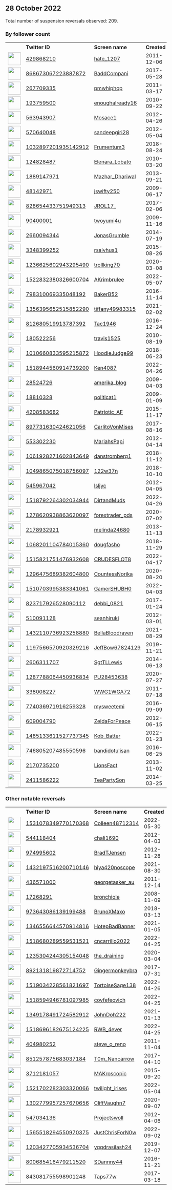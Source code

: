 
## 28 October 2022
Total number of suspension reversals observed: 209.

### By follower count
<table><tr><th></th><th align="left">Twitter ID</th><th align="left">Screen name</th>
<th align="left">Created</th><th align="left">Status</th><th align="left">Suspended</th><th align="left">Followers</th>
<tr><td><a href="https://pbs.twimg.com/profile_images/1549707765832364033/XCmTcSWp_normal.jpg"><img src="https://pbs.twimg.com/profile_images/1549707765832364033/XCmTcSWp_normal.jpg" width="40px" height="40px" align="center"/></a></td><td><a href="https://twitter.com/intent/user?user_id=429868210">429868210</a></td><td><a href="https://twitter.com/hate_1207">hate_1207</a></td><td>2011-12-06</td><td align="center"></td><td>2022-10-14</td><td>1027980</td></tr>
<tr><td><a href="https://pbs.twimg.com/profile_images/1199782632009003008/npMfb22U_normal.jpg"><img src="https://pbs.twimg.com/profile_images/1199782632009003008/npMfb22U_normal.jpg" width="40px" height="40px" align="center"/></a></td><td><a href="https://twitter.com/intent/user?user_id=868673067223887872">868673067223887872</a></td><td><a href="https://twitter.com/BaddCompani">BaddCompani</a></td><td>2017-05-28</td><td align="center"></td><td>2022-10-24</td><td>87962</td></tr>
<tr><td><a href="https://pbs.twimg.com/profile_images/978654603125309441/4NTN6TEa_normal.jpg"><img src="https://pbs.twimg.com/profile_images/978654603125309441/4NTN6TEa_normal.jpg" width="40px" height="40px" align="center"/></a></td><td><a href="https://twitter.com/intent/user?user_id=267709335">267709335</a></td><td><a href="https://twitter.com/pmwhiphop">pmwhiphop</a></td><td>2011-03-17</td><td align="center"></td><td></td><td>52286</td></tr>
<tr><td><a href="https://pbs.twimg.com/profile_images/1192989993708318720/pO0_7rV1_normal.png"><img src="https://pbs.twimg.com/profile_images/1192989993708318720/pO0_7rV1_normal.png" width="40px" height="40px" align="center"/></a></td><td><a href="https://twitter.com/intent/user?user_id=193759500">193759500</a></td><td><a href="https://twitter.com/enoughalready16">enoughalready16</a></td><td>2010-09-22</td><td align="center"></td><td></td><td>22987</td></tr>
<tr><td><a href="https://pbs.twimg.com/profile_images/1631211430203596800/110IpezJ_normal.jpg"><img src="https://pbs.twimg.com/profile_images/1631211430203596800/110IpezJ_normal.jpg" width="40px" height="40px" align="center"/></a></td><td><a href="https://twitter.com/intent/user?user_id=563943907">563943907</a></td><td><a href="https://twitter.com/Mosace1">Mosace1</a></td><td>2012-04-26</td><td align="center"></td><td></td><td>20247</td></tr>
<tr><td><a href="https://pbs.twimg.com/profile_images/1497156536090566658/2uxxVEAa_normal.jpg"><img src="https://pbs.twimg.com/profile_images/1497156536090566658/2uxxVEAa_normal.jpg" width="40px" height="40px" align="center"/></a></td><td><a href="https://twitter.com/intent/user?user_id=570640048">570640048</a></td><td><a href="https://twitter.com/sandeepgiri28">sandeepgiri28</a></td><td>2012-05-04</td><td align="center"></td><td>2022-10-24</td><td>17392</td></tr>
<tr><td><a href="https://pbs.twimg.com/profile_images/1597606572984864770/dR614u9f_normal.jpg"><img src="https://pbs.twimg.com/profile_images/1597606572984864770/dR614u9f_normal.jpg" width="40px" height="40px" align="center"/></a></td><td><a href="https://twitter.com/intent/user?user_id=1032897201935142912">1032897201935142912</a></td><td><a href="https://twitter.com/Frumentum3">Frumentum3</a></td><td>2018-08-24</td><td align="center"></td><td></td><td>10966</td></tr>
<tr><td><a href="https://pbs.twimg.com/profile_images/1582178523736842242/Igi-sEpD_normal.jpg"><img src="https://pbs.twimg.com/profile_images/1582178523736842242/Igi-sEpD_normal.jpg" width="40px" height="40px" align="center"/></a></td><td><a href="https://twitter.com/intent/user?user_id=124828487">124828487</a></td><td><a href="https://twitter.com/Elenara_Lobato">Elenara_Lobato</a></td><td>2010-03-20</td><td align="center"></td><td>2022-09-10</td><td>10298</td></tr>
<tr><td><a href="https://pbs.twimg.com/profile_images/1623406699393568777/cygjSAra_normal.jpg"><img src="https://pbs.twimg.com/profile_images/1623406699393568777/cygjSAra_normal.jpg" width="40px" height="40px" align="center"/></a></td><td><a href="https://twitter.com/intent/user?user_id=1889147971">1889147971</a></td><td><a href="https://twitter.com/Mazhar_Dhariwal">Mazhar_Dhariwal</a></td><td>2013-09-21</td><td align="center"></td><td>2022-08-23</td><td>8583</td></tr>
<tr><td><a href="https://pbs.twimg.com/profile_images/1586124878465437700/FYY4Q6tR_normal.jpg"><img src="https://pbs.twimg.com/profile_images/1586124878465437700/FYY4Q6tR_normal.jpg" width="40px" height="40px" align="center"/></a></td><td><a href="https://twitter.com/intent/user?user_id=48142971">48142971</a></td><td><a href="https://twitter.com/jswifty250">jswifty250</a></td><td>2009-06-17</td><td align="center"></td><td></td><td>8092</td></tr>
<tr><td><a href="https://pbs.twimg.com/profile_images/1614490066373468161/YSTjqwMS_normal.jpg"><img src="https://pbs.twimg.com/profile_images/1614490066373468161/YSTjqwMS_normal.jpg" width="40px" height="40px" align="center"/></a></td><td><a href="https://twitter.com/intent/user?user_id=828654433751949313">828654433751949313</a></td><td><a href="https://twitter.com/JROL17_">JROL17_</a></td><td>2017-02-06</td><td align="center"></td><td>2022-10-22</td><td>6753</td></tr>
<tr><td><a href="https://pbs.twimg.com/profile_images/1578610159/033_normal.jpeg"><img src="https://pbs.twimg.com/profile_images/1578610159/033_normal.jpeg" width="40px" height="40px" align="center"/></a></td><td><a href="https://twitter.com/intent/user?user_id=90400001">90400001</a></td><td><a href="https://twitter.com/twoyumi4u">twoyumi4u</a></td><td>2009-11-16</td><td align="center"></td><td>2022-10-28</td><td>6458</td></tr>
<tr><td><a href="https://pbs.twimg.com/profile_images/490564711801307136/HohPuXy0_normal.jpeg"><img src="https://pbs.twimg.com/profile_images/490564711801307136/HohPuXy0_normal.jpeg" width="40px" height="40px" align="center"/></a></td><td><a href="https://twitter.com/intent/user?user_id=2660094344">2660094344</a></td><td><a href="https://twitter.com/JonasGrumble">JonasGrumble</a></td><td>2014-07-19</td><td align="center"></td><td></td><td>6339</td></tr>
<tr><td><a href="https://pbs.twimg.com/profile_images/799599488692154368/vapr6Qn0_normal.jpg"><img src="https://pbs.twimg.com/profile_images/799599488692154368/vapr6Qn0_normal.jpg" width="40px" height="40px" align="center"/></a></td><td><a href="https://twitter.com/intent/user?user_id=3348399252">3348399252</a></td><td><a href="https://twitter.com/rsalvhus1">rsalvhus1</a></td><td>2015-08-26</td><td align="center"></td><td></td><td>6035</td></tr>
<tr><td><a href="https://pbs.twimg.com/profile_images/1533200368754204672/g8QYGz8v_normal.jpg"><img src="https://pbs.twimg.com/profile_images/1533200368754204672/g8QYGz8v_normal.jpg" width="40px" height="40px" align="center"/></a></td><td><a href="https://twitter.com/intent/user?user_id=1236625602943295490">1236625602943295490</a></td><td><a href="https://twitter.com/trollking70">trollking70</a></td><td>2020-03-08</td><td align="center"></td><td>2022-10-20</td><td>5835</td></tr>
<tr><td><a href="https://pbs.twimg.com/profile_images/1607629111958339584/I0YD8jIX_normal.jpg"><img src="https://pbs.twimg.com/profile_images/1607629111958339584/I0YD8jIX_normal.jpg" width="40px" height="40px" align="center"/></a></td><td><a href="https://twitter.com/intent/user?user_id=1522832380326600704">1522832380326600704</a></td><td><a href="https://twitter.com/AKrimbrulee">AKrimbrulee</a></td><td>2022-05-07</td><td align="center"></td><td>2022-10-26</td><td>4266</td></tr>
<tr><td><a href="https://pbs.twimg.com/profile_images/1352149255532605441/A3xLxEnz_normal.jpg"><img src="https://pbs.twimg.com/profile_images/1352149255532605441/A3xLxEnz_normal.jpg" width="40px" height="40px" align="center"/></a></td><td><a href="https://twitter.com/intent/user?user_id=798310069335048192">798310069335048192</a></td><td><a href="https://twitter.com/BakerB52">BakerB52</a></td><td>2016-11-14</td><td align="center"></td><td>2022-10-03</td><td>3867</td></tr>
<tr><td><a href="https://pbs.twimg.com/profile_images/1609377074749251584/nUYx5tg3_normal.jpg"><img src="https://pbs.twimg.com/profile_images/1609377074749251584/nUYx5tg3_normal.jpg" width="40px" height="40px" align="center"/></a></td><td><a href="https://twitter.com/intent/user?user_id=1356395652515852290">1356395652515852290</a></td><td><a href="https://twitter.com/tiffany49983315">tiffany49983315</a></td><td>2021-02-02</td><td align="center"></td><td>2022-10-27</td><td>3701</td></tr>
<tr><td><a href="https://pbs.twimg.com/profile_images/1607365585909780481/46q_eeJ8_normal.jpg"><img src="https://pbs.twimg.com/profile_images/1607365585909780481/46q_eeJ8_normal.jpg" width="40px" height="40px" align="center"/></a></td><td><a href="https://twitter.com/intent/user?user_id=812680519913787392">812680519913787392</a></td><td><a href="https://twitter.com/Tac1946">Tac1946</a></td><td>2016-12-24</td><td align="center"></td><td></td><td>3275</td></tr>
<tr><td><a href="https://pbs.twimg.com/profile_images/1273761485475459076/3kj-GjK4_normal.jpg"><img src="https://pbs.twimg.com/profile_images/1273761485475459076/3kj-GjK4_normal.jpg" width="40px" height="40px" align="center"/></a></td><td><a href="https://twitter.com/intent/user?user_id=180522256">180522256</a></td><td><a href="https://twitter.com/travis1525">travis1525</a></td><td>2010-08-19</td><td align="center">🔒</td><td></td><td>2941</td></tr>
<tr><td><a href="https://pbs.twimg.com/profile_images/1608454103859961856/tvVELOk8_normal.jpg"><img src="https://pbs.twimg.com/profile_images/1608454103859961856/tvVELOk8_normal.jpg" width="40px" height="40px" align="center"/></a></td><td><a href="https://twitter.com/intent/user?user_id=1010660833595215872">1010660833595215872</a></td><td><a href="https://twitter.com/HoodieJudge99">HoodieJudge99</a></td><td>2018-06-23</td><td align="center"></td><td></td><td>2761</td></tr>
<tr><td><a href="https://pbs.twimg.com/profile_images/1605992838507810818/LQcKNCdP_normal.jpg"><img src="https://pbs.twimg.com/profile_images/1605992838507810818/LQcKNCdP_normal.jpg" width="40px" height="40px" align="center"/></a></td><td><a href="https://twitter.com/intent/user?user_id=1518944560914739200">1518944560914739200</a></td><td><a href="https://twitter.com/Ken4087">Ken4087</a></td><td>2022-04-26</td><td align="center"></td><td>2022-10-21</td><td>2708</td></tr>
<tr><td><a href="https://pbs.twimg.com/profile_images/789509756167688192/LJCsTzNg_normal.jpg"><img src="https://pbs.twimg.com/profile_images/789509756167688192/LJCsTzNg_normal.jpg" width="40px" height="40px" align="center"/></a></td><td><a href="https://twitter.com/intent/user?user_id=28524726">28524726</a></td><td><a href="https://twitter.com/amerika_blog">amerika_blog</a></td><td>2009-04-03</td><td align="center">🚫</td><td></td><td>2638</td></tr>
<tr><td><a href="https://pbs.twimg.com/profile_images/975735967943479296/mPPLPBGA_normal.jpg"><img src="https://pbs.twimg.com/profile_images/975735967943479296/mPPLPBGA_normal.jpg" width="40px" height="40px" align="center"/></a></td><td><a href="https://twitter.com/intent/user?user_id=18810328">18810328</a></td><td><a href="https://twitter.com/politicat1">politicat1</a></td><td>2009-01-09</td><td align="center"></td><td></td><td>2308</td></tr>
<tr><td><a href="https://pbs.twimg.com/profile_images/1592770093854953472/S0fb0urN_normal.jpg"><img src="https://pbs.twimg.com/profile_images/1592770093854953472/S0fb0urN_normal.jpg" width="40px" height="40px" align="center"/></a></td><td><a href="https://twitter.com/intent/user?user_id=4208583682">4208583682</a></td><td><a href="https://twitter.com/Patriotic_AF">Patriotic_AF</a></td><td>2015-11-17</td><td align="center">🚫</td><td></td><td>2279</td></tr>
<tr><td><a href="https://pbs.twimg.com/profile_images/1286430989976326151/NrqxmXSy_normal.jpg"><img src="https://pbs.twimg.com/profile_images/1286430989976326151/NrqxmXSy_normal.jpg" width="40px" height="40px" align="center"/></a></td><td><a href="https://twitter.com/intent/user?user_id=897731630424621056">897731630424621056</a></td><td><a href="https://twitter.com/CarlitoVonMises">CarlitoVonMises</a></td><td>2017-08-16</td><td align="center"></td><td></td><td>2164</td></tr>
<tr><td><a href="https://pbs.twimg.com/profile_images/1611804696208936960/fV9fEnA6_normal.jpg"><img src="https://pbs.twimg.com/profile_images/1611804696208936960/fV9fEnA6_normal.jpg" width="40px" height="40px" align="center"/></a></td><td><a href="https://twitter.com/intent/user?user_id=553302230">553302230</a></td><td><a href="https://twitter.com/MariahsPapi">MariahsPapi</a></td><td>2012-04-14</td><td align="center"></td><td></td><td>2032</td></tr>
<tr><td><a href="https://pbs.twimg.com/profile_images/1617865101536808960/cp_XaqaJ_normal.jpg"><img src="https://pbs.twimg.com/profile_images/1617865101536808960/cp_XaqaJ_normal.jpg" width="40px" height="40px" align="center"/></a></td><td><a href="https://twitter.com/intent/user?user_id=1061928271602843649">1061928271602843649</a></td><td><a href="https://twitter.com/danstromberg1">danstromberg1</a></td><td>2018-11-12</td><td align="center"></td><td></td><td>1910</td></tr>
<tr><td><a href="https://pbs.twimg.com/profile_images/1266252401662521344/ZgwEbxLy_normal.jpg"><img src="https://pbs.twimg.com/profile_images/1266252401662521344/ZgwEbxLy_normal.jpg" width="40px" height="40px" align="center"/></a></td><td><a href="https://twitter.com/intent/user?user_id=1049865075018756097">1049865075018756097</a></td><td><a href="https://twitter.com/122w37n">122w37n</a></td><td>2018-10-10</td><td align="center"></td><td></td><td>1723</td></tr>
<tr><td><a href="https://pbs.twimg.com/profile_images/1231579272197890048/I00FFu98_normal.jpg"><img src="https://pbs.twimg.com/profile_images/1231579272197890048/I00FFu98_normal.jpg" width="40px" height="40px" align="center"/></a></td><td><a href="https://twitter.com/intent/user?user_id=545967042">545967042</a></td><td><a href="https://twitter.com/lsljyc">lsljyc</a></td><td>2012-04-05</td><td align="center"></td><td></td><td>1700</td></tr>
<tr><td><a href="https://pbs.twimg.com/profile_images/1558524320971837441/BB9mrypo_normal.jpg"><img src="https://pbs.twimg.com/profile_images/1558524320971837441/BB9mrypo_normal.jpg" width="40px" height="40px" align="center"/></a></td><td><a href="https://twitter.com/intent/user?user_id=1518792264302034944">1518792264302034944</a></td><td><a href="https://twitter.com/DirtandMuds">DirtandMuds</a></td><td>2022-04-26</td><td align="center"></td><td>2022-10-20</td><td>1595</td></tr>
<tr><td><a href="https://pbs.twimg.com/profile_images/1594490239074156545/MbEi5sha_normal.jpg"><img src="https://pbs.twimg.com/profile_images/1594490239074156545/MbEi5sha_normal.jpg" width="40px" height="40px" align="center"/></a></td><td><a href="https://twitter.com/intent/user?user_id=1278620938863620097">1278620938863620097</a></td><td><a href="https://twitter.com/forextrader_pds">forextrader_pds</a></td><td>2020-07-02</td><td align="center"></td><td>2022-09-28</td><td>1580</td></tr>
<tr><td><a href="https://pbs.twimg.com/profile_images/1216038541567852544/OvHhzqqR_normal.jpg"><img src="https://pbs.twimg.com/profile_images/1216038541567852544/OvHhzqqR_normal.jpg" width="40px" height="40px" align="center"/></a></td><td><a href="https://twitter.com/intent/user?user_id=2178932921">2178932921</a></td><td><a href="https://twitter.com/melinda24680">melinda24680</a></td><td>2013-11-13</td><td align="center"></td><td></td><td>1521</td></tr>
<tr><td><a href="https://pbs.twimg.com/profile_images/1242187070690529280/_C5q-42p_normal.jpg"><img src="https://pbs.twimg.com/profile_images/1242187070690529280/_C5q-42p_normal.jpg" width="40px" height="40px" align="center"/></a></td><td><a href="https://twitter.com/intent/user?user_id=1068201104784015360">1068201104784015360</a></td><td><a href="https://twitter.com/dougfasho">dougfasho</a></td><td>2018-11-29</td><td align="center">🚫</td><td></td><td>1486</td></tr>
<tr><td><a href="https://pbs.twimg.com/profile_images/1516125309480882181/oK1RUGne_normal.jpg"><img src="https://pbs.twimg.com/profile_images/1516125309480882181/oK1RUGne_normal.jpg" width="40px" height="40px" align="center"/></a></td><td><a href="https://twitter.com/intent/user?user_id=1515821751476932608">1515821751476932608</a></td><td><a href="https://twitter.com/CRUDESFLOT8">CRUDESFLOT8</a></td><td>2022-04-17</td><td align="center"></td><td>2022-10-20</td><td>1477</td></tr>
<tr><td><a href="https://pbs.twimg.com/profile_images/1591898706554793986/Zp9vZmdF_normal.jpg"><img src="https://pbs.twimg.com/profile_images/1591898706554793986/Zp9vZmdF_normal.jpg" width="40px" height="40px" align="center"/></a></td><td><a href="https://twitter.com/intent/user?user_id=1296475689382604800">1296475689382604800</a></td><td><a href="https://twitter.com/CountessNorika">CountessNorika</a></td><td>2020-08-20</td><td align="center"></td><td>2022-10-20</td><td>1460</td></tr>
<tr><td><a href="https://pbs.twimg.com/profile_images/1520874626812891138/NfRWU2sS_normal.jpg"><img src="https://pbs.twimg.com/profile_images/1520874626812891138/NfRWU2sS_normal.jpg" width="40px" height="40px" align="center"/></a></td><td><a href="https://twitter.com/intent/user?user_id=1510703995383341061">1510703995383341061</a></td><td><a href="https://twitter.com/GamerSHUBH0">GamerSHUBH0</a></td><td>2022-04-03</td><td align="center"></td><td>2022-09-23</td><td>1455</td></tr>
<tr><td><a href="https://pbs.twimg.com/profile_images/990437696576176129/iBoo6FrB_normal.jpg"><img src="https://pbs.twimg.com/profile_images/990437696576176129/iBoo6FrB_normal.jpg" width="40px" height="40px" align="center"/></a></td><td><a href="https://twitter.com/intent/user?user_id=823717926528090112">823717926528090112</a></td><td><a href="https://twitter.com/debbi_0821">debbi_0821</a></td><td>2017-01-24</td><td align="center">🚫</td><td></td><td>1188</td></tr>
<tr><td><a href="https://pbs.twimg.com/profile_images/1586186482615816197/9sAN9P4R_normal.jpg"><img src="https://pbs.twimg.com/profile_images/1586186482615816197/9sAN9P4R_normal.jpg" width="40px" height="40px" align="center"/></a></td><td><a href="https://twitter.com/intent/user?user_id=510091128">510091128</a></td><td><a href="https://twitter.com/seanhiruki">seanhiruki</a></td><td>2012-03-01</td><td align="center"></td><td></td><td>1183</td></tr>
<tr><td><a href="https://pbs.twimg.com/profile_images/1599470697763307521/HODsVxVr_normal.jpg"><img src="https://pbs.twimg.com/profile_images/1599470697763307521/HODsVxVr_normal.jpg" width="40px" height="40px" align="center"/></a></td><td><a href="https://twitter.com/intent/user?user_id=1432110736923258880">1432110736923258880</a></td><td><a href="https://twitter.com/BellaBloodraven">BellaBloodraven</a></td><td>2021-08-29</td><td align="center"></td><td>2022-10-27</td><td>1116</td></tr>
<tr><td><a href="https://pbs.twimg.com/profile_images/1197567115592683525/pWbn_FjT_normal.jpg"><img src="https://pbs.twimg.com/profile_images/1197567115592683525/pWbn_FjT_normal.jpg" width="40px" height="40px" align="center"/></a></td><td><a href="https://twitter.com/intent/user?user_id=1197566570920329216">1197566570920329216</a></td><td><a href="https://twitter.com/JeffBow67824129">JeffBow67824129</a></td><td>2019-11-21</td><td align="center"></td><td>2022-10-20</td><td>1114</td></tr>
<tr><td><a href="https://pbs.twimg.com/profile_images/1608178432860454913/II0OW_Lr_normal.jpg"><img src="https://pbs.twimg.com/profile_images/1608178432860454913/II0OW_Lr_normal.jpg" width="40px" height="40px" align="center"/></a></td><td><a href="https://twitter.com/intent/user?user_id=2606311707">2606311707</a></td><td><a href="https://twitter.com/SgtTLLewis">SgtTLLewis</a></td><td>2014-06-13</td><td align="center"></td><td></td><td>1094</td></tr>
<tr><td><a href="https://pbs.twimg.com/profile_images/1587260746232209409/ZsLYUGOr_normal.jpg"><img src="https://pbs.twimg.com/profile_images/1587260746232209409/ZsLYUGOr_normal.jpg" width="40px" height="40px" align="center"/></a></td><td><a href="https://twitter.com/intent/user?user_id=1287788064450936834">1287788064450936834</a></td><td><a href="https://twitter.com/PU28453638">PU28453638</a></td><td>2020-07-27</td><td align="center"></td><td></td><td>1066</td></tr>
<tr><td><a href="https://pbs.twimg.com/profile_images/1272205499690188800/vGy7Cf_i_normal.jpg"><img src="https://pbs.twimg.com/profile_images/1272205499690188800/vGy7Cf_i_normal.jpg" width="40px" height="40px" align="center"/></a></td><td><a href="https://twitter.com/intent/user?user_id=338008227">338008227</a></td><td><a href="https://twitter.com/WWG1WGA72">WWG1WGA72</a></td><td>2011-07-18</td><td align="center">🚫</td><td></td><td>1000</td></tr>
<tr><td><a href="https://abs.twimg.com/sticky/default_profile_images/default_profile_normal.png"><img src="https://abs.twimg.com/sticky/default_profile_images/default_profile_normal.png" width="40px" height="40px" align="center"/></a></td><td><a href="https://twitter.com/intent/user?user_id=774036971916259328">774036971916259328</a></td><td><a href="https://twitter.com/mysweetemi">mysweetemi</a></td><td>2016-09-09</td><td align="center"></td><td>2022-08-24</td><td>997</td></tr>
<tr><td><a href="https://pbs.twimg.com/profile_images/1187792512464896000/cWzGkKC3_normal.jpg"><img src="https://pbs.twimg.com/profile_images/1187792512464896000/cWzGkKC3_normal.jpg" width="40px" height="40px" align="center"/></a></td><td><a href="https://twitter.com/intent/user?user_id=609004790">609004790</a></td><td><a href="https://twitter.com/ZeldaForPeace">ZeldaForPeace</a></td><td>2012-06-15</td><td align="center"></td><td></td><td>921</td></tr>
<tr><td><a href="https://pbs.twimg.com/profile_images/1630765414329499648/PSbwAtzh_normal.jpg"><img src="https://pbs.twimg.com/profile_images/1630765414329499648/PSbwAtzh_normal.jpg" width="40px" height="40px" align="center"/></a></td><td><a href="https://twitter.com/intent/user?user_id=1485133611527737345">1485133611527737345</a></td><td><a href="https://twitter.com/Kob_Batter">Kob_Batter</a></td><td>2022-01-23</td><td align="center"></td><td>2022-10-22</td><td>918</td></tr>
<tr><td><a href="https://pbs.twimg.com/profile_images/1585943133208150017/JA3nlmvZ_normal.jpg"><img src="https://pbs.twimg.com/profile_images/1585943133208150017/JA3nlmvZ_normal.jpg" width="40px" height="40px" align="center"/></a></td><td><a href="https://twitter.com/intent/user?user_id=746805207485550596">746805207485550596</a></td><td><a href="https://twitter.com/bandidotulisan">bandidotulisan</a></td><td>2016-06-25</td><td align="center">🚫</td><td>2022-09-28</td><td>903</td></tr>
<tr><td><a href="https://pbs.twimg.com/profile_images/953859348467298304/WMjle7WO_normal.jpg"><img src="https://pbs.twimg.com/profile_images/953859348467298304/WMjle7WO_normal.jpg" width="40px" height="40px" align="center"/></a></td><td><a href="https://twitter.com/intent/user?user_id=2170735200">2170735200</a></td><td><a href="https://twitter.com/LionsFact">LionsFact</a></td><td>2013-11-02</td><td align="center"></td><td></td><td>901</td></tr>
<tr><td><a href="https://pbs.twimg.com/profile_images/1620400843261464577/oYTS4Fg8_normal.jpg"><img src="https://pbs.twimg.com/profile_images/1620400843261464577/oYTS4Fg8_normal.jpg" width="40px" height="40px" align="center"/></a></td><td><a href="https://twitter.com/intent/user?user_id=2411586222">2411586222</a></td><td><a href="https://twitter.com/TeaPartySon">TeaPartySon</a></td><td>2014-03-25</td><td align="center"></td><td></td><td>859</td></tr>
</table>

### Other notable reversals
<table><tr><th></th><th align="left">Twitter ID</th><th align="left">Screen name</th>
<th align="left">Created</th><th align="left">Status</th><th align="left">Suspended</th><th align="left">Followers</th>
<tr><td><a href="https://pbs.twimg.com/profile_images/1531078494632960000/52AxUtO-_normal.png"><img src="https://pbs.twimg.com/profile_images/1531078494632960000/52AxUtO-_normal.png" width="40px" height="40px" align="center"/></a></td><td><a href="https://twitter.com/intent/user?user_id=1531078349770170368">1531078349770170368</a></td><td><a href="https://twitter.com/Colleen48712314">Colleen48712314</a></td><td>2022-05-30</td><td align="center">🚫</td><td>2022-07-28</td><td>430</td></tr>
<tr><td><a href="https://pbs.twimg.com/profile_images/1595246381219856384/AEPVvHTx_normal.jpg"><img src="https://pbs.twimg.com/profile_images/1595246381219856384/AEPVvHTx_normal.jpg" width="40px" height="40px" align="center"/></a></td><td><a href="https://twitter.com/intent/user?user_id=544118404">544118404</a></td><td><a href="https://twitter.com/chali1690">chali1690</a></td><td>2012-04-03</td><td align="center">🔒</td><td></td><td>34</td></tr>
<tr><td><a href="https://pbs.twimg.com/profile_images/1586930164503412736/YPPZBEtg_normal.jpg"><img src="https://pbs.twimg.com/profile_images/1586930164503412736/YPPZBEtg_normal.jpg" width="40px" height="40px" align="center"/></a></td><td><a href="https://twitter.com/intent/user?user_id=974995602">974995602</a></td><td><a href="https://twitter.com/BradTJensen">BradTJensen</a></td><td>2012-11-28</td><td align="center"></td><td></td><td>110</td></tr>
<tr><td><a href="https://pbs.twimg.com/profile_images/1473143115267645440/hBQdOW8X_normal.jpg"><img src="https://pbs.twimg.com/profile_images/1473143115267645440/hBQdOW8X_normal.jpg" width="40px" height="40px" align="center"/></a></td><td><a href="https://twitter.com/intent/user?user_id=1432197516200710146">1432197516200710146</a></td><td><a href="https://twitter.com/hiya420noscope">hiya420noscope</a></td><td>2021-08-30</td><td align="center"></td><td>2022-07-03</td><td>11</td></tr>
<tr><td><a href="https://pbs.twimg.com/profile_images/970975243866001408/lTwKNhCu_normal.jpg"><img src="https://pbs.twimg.com/profile_images/970975243866001408/lTwKNhCu_normal.jpg" width="40px" height="40px" align="center"/></a></td><td><a href="https://twitter.com/intent/user?user_id=436571000">436571000</a></td><td><a href="https://twitter.com/georgetasker_au">georgetasker_au</a></td><td>2011-12-14</td><td align="center"></td><td></td><td>175</td></tr>
<tr><td><a href="https://pbs.twimg.com/profile_images/760613586578313216/ZGgo9F86_normal.jpg"><img src="https://pbs.twimg.com/profile_images/760613586578313216/ZGgo9F86_normal.jpg" width="40px" height="40px" align="center"/></a></td><td><a href="https://twitter.com/intent/user?user_id=17268291">17268291</a></td><td><a href="https://twitter.com/bronchiole">bronchiole</a></td><td>2008-11-09</td><td align="center"></td><td></td><td>48</td></tr>
<tr><td><a href="https://pbs.twimg.com/profile_images/1216739468511715329/TKNSmRAT_normal.jpg"><img src="https://pbs.twimg.com/profile_images/1216739468511715329/TKNSmRAT_normal.jpg" width="40px" height="40px" align="center"/></a></td><td><a href="https://twitter.com/intent/user?user_id=973643086139199488">973643086139199488</a></td><td><a href="https://twitter.com/BrunoXMaxo">BrunoXMaxo</a></td><td>2018-03-13</td><td align="center"></td><td></td><td>73</td></tr>
<tr><td><a href="https://pbs.twimg.com/profile_images/1586142041733570562/TpYUXd3V_normal.jpg"><img src="https://pbs.twimg.com/profile_images/1586142041733570562/TpYUXd3V_normal.jpg" width="40px" height="40px" align="center"/></a></td><td><a href="https://twitter.com/intent/user?user_id=1346556644570914816">1346556644570914816</a></td><td><a href="https://twitter.com/HotepBadBanner">HotepBadBanner</a></td><td>2021-01-05</td><td align="center"></td><td></td><td>486</td></tr>
<tr><td><a href="https://pbs.twimg.com/profile_images/1518680440042778624/4B9NtQdk_normal.jpg"><img src="https://pbs.twimg.com/profile_images/1518680440042778624/4B9NtQdk_normal.jpg" width="40px" height="40px" align="center"/></a></td><td><a href="https://twitter.com/intent/user?user_id=1518680289559531521">1518680289559531521</a></td><td><a href="https://twitter.com/cncarrillo2022">cncarrillo2022</a></td><td>2022-04-25</td><td align="center"></td><td>2022-10-20</td><td>441</td></tr>
<tr><td><a href="https://pbs.twimg.com/profile_images/1238991348671361029/h9kT3RDt_normal.jpg"><img src="https://pbs.twimg.com/profile_images/1238991348671361029/h9kT3RDt_normal.jpg" width="40px" height="40px" align="center"/></a></td><td><a href="https://twitter.com/intent/user?user_id=1235304244305154048">1235304244305154048</a></td><td><a href="https://twitter.com/the_draining">the_draining</a></td><td>2020-03-04</td><td align="center"></td><td></td><td>395</td></tr>
<tr><td><a href="https://pbs.twimg.com/profile_images/1592690252438818817/F1kaduDw_normal.jpg"><img src="https://pbs.twimg.com/profile_images/1592690252438818817/F1kaduDw_normal.jpg" width="40px" height="40px" align="center"/></a></td><td><a href="https://twitter.com/intent/user?user_id=892131819872714752">892131819872714752</a></td><td><a href="https://twitter.com/Gingermonkeybra">Gingermonkeybra</a></td><td>2017-07-31</td><td align="center"></td><td></td><td>40</td></tr>
<tr><td><a href="https://pbs.twimg.com/profile_images/1519034968483287040/Ular8bIc_normal.jpg"><img src="https://pbs.twimg.com/profile_images/1519034968483287040/Ular8bIc_normal.jpg" width="40px" height="40px" align="center"/></a></td><td><a href="https://twitter.com/intent/user?user_id=1519034228561821697">1519034228561821697</a></td><td><a href="https://twitter.com/TortoiseSage138">TortoiseSage138</a></td><td>2022-04-26</td><td align="center">🚫</td><td>2022-10-19</td><td>248</td></tr>
<tr><td><a href="https://pbs.twimg.com/profile_images/1518596504562380801/f-1qvmGE_normal.jpg"><img src="https://pbs.twimg.com/profile_images/1518596504562380801/f-1qvmGE_normal.jpg" width="40px" height="40px" align="center"/></a></td><td><a href="https://twitter.com/intent/user?user_id=1518594946781097985">1518594946781097985</a></td><td><a href="https://twitter.com/covfefeovich">covfefeovich</a></td><td>2022-04-25</td><td align="center"></td><td>2022-10-20</td><td>51</td></tr>
<tr><td><a href="https://pbs.twimg.com/profile_images/1349178758109016064/N5pHXMVH_normal.jpg"><img src="https://pbs.twimg.com/profile_images/1349178758109016064/N5pHXMVH_normal.jpg" width="40px" height="40px" align="center"/></a></td><td><a href="https://twitter.com/intent/user?user_id=1349178491724582912">1349178491724582912</a></td><td><a href="https://twitter.com/JohnDoh222">JohnDoh222</a></td><td>2021-01-13</td><td align="center"></td><td>2022-10-20</td><td>33</td></tr>
<tr><td><a href="https://pbs.twimg.com/profile_images/1533646153690107904/43_ZjXhG_normal.jpg"><img src="https://pbs.twimg.com/profile_images/1533646153690107904/43_ZjXhG_normal.jpg" width="40px" height="40px" align="center"/></a></td><td><a href="https://twitter.com/intent/user?user_id=1518696182675124225">1518696182675124225</a></td><td><a href="https://twitter.com/RWB_4ever">RWB_4ever</a></td><td>2022-04-25</td><td align="center"></td><td>2022-10-20</td><td>10</td></tr>
<tr><td><a href="https://pbs.twimg.com/profile_images/1957303938/Computer_tech_6_normal.jpg"><img src="https://pbs.twimg.com/profile_images/1957303938/Computer_tech_6_normal.jpg" width="40px" height="40px" align="center"/></a></td><td><a href="https://twitter.com/intent/user?user_id=404980252">404980252</a></td><td><a href="https://twitter.com/steve_o_reno">steve_o_reno</a></td><td>2011-11-04</td><td align="center"></td><td></td><td>285</td></tr>
<tr><td><a href="https://pbs.twimg.com/profile_images/1586153200469639171/pjAC8nav_normal.jpg"><img src="https://pbs.twimg.com/profile_images/1586153200469639171/pjAC8nav_normal.jpg" width="40px" height="40px" align="center"/></a></td><td><a href="https://twitter.com/intent/user?user_id=851257875683037184">851257875683037184</a></td><td><a href="https://twitter.com/T0m_Nancarrow">T0m_Nancarrow</a></td><td>2017-04-10</td><td align="center"></td><td></td><td>44</td></tr>
<tr><td><a href="https://pbs.twimg.com/profile_images/1035955581583089665/MQOW1Fkp_normal.jpg"><img src="https://pbs.twimg.com/profile_images/1035955581583089665/MQOW1Fkp_normal.jpg" width="40px" height="40px" align="center"/></a></td><td><a href="https://twitter.com/intent/user?user_id=3712181057">3712181057</a></td><td><a href="https://twitter.com/MAKroscopic">MAKroscopic</a></td><td>2015-09-20</td><td align="center"></td><td></td><td>525</td></tr>
<tr><td><a href="https://pbs.twimg.com/profile_images/1609209604038332417/pmHICEki_normal.jpg"><img src="https://pbs.twimg.com/profile_images/1609209604038332417/pmHICEki_normal.jpg" width="40px" height="40px" align="center"/></a></td><td><a href="https://twitter.com/intent/user?user_id=1521702282303320066">1521702282303320066</a></td><td><a href="https://twitter.com/twilight_irises">twilight_irises</a></td><td>2022-05-04</td><td align="center">🔒👋</td><td>2022-05-24</td><td>108</td></tr>
<tr><td><a href="https://pbs.twimg.com/profile_images/1302780606699515905/bVmDcaEC_normal.jpg"><img src="https://pbs.twimg.com/profile_images/1302780606699515905/bVmDcaEC_normal.jpg" width="40px" height="40px" align="center"/></a></td><td><a href="https://twitter.com/intent/user?user_id=1302779957257670656">1302779957257670656</a></td><td><a href="https://twitter.com/CliffVaughn7">CliffVaughn7</a></td><td>2020-09-07</td><td align="center">🔒</td><td></td><td>230</td></tr>
<tr><td><a href="https://pbs.twimg.com/profile_images/1586021270243938305/bV1BW-bR_normal.jpg"><img src="https://pbs.twimg.com/profile_images/1586021270243938305/bV1BW-bR_normal.jpg" width="40px" height="40px" align="center"/></a></td><td><a href="https://twitter.com/intent/user?user_id=547034136">547034136</a></td><td><a href="https://twitter.com/Projectswoll">Projectswoll</a></td><td>2012-04-06</td><td align="center"></td><td></td><td>237</td></tr>
<tr><td><a href="https://pbs.twimg.com/profile_images/1606122008865021952/I6KL-z0z_normal.jpg"><img src="https://pbs.twimg.com/profile_images/1606122008865021952/I6KL-z0z_normal.jpg" width="40px" height="40px" align="center"/></a></td><td><a href="https://twitter.com/intent/user?user_id=1565518294550970375">1565518294550970375</a></td><td><a href="https://twitter.com/JustChrisForN0w">JustChrisForN0w</a></td><td>2022-09-02</td><td align="center"></td><td>2022-10-27</td><td>190</td></tr>
<tr><td><a href="https://pbs.twimg.com/profile_images/1209801351741485056/ac8p7nob_normal.jpg"><img src="https://pbs.twimg.com/profile_images/1209801351741485056/ac8p7nob_normal.jpg" width="40px" height="40px" align="center"/></a></td><td><a href="https://twitter.com/intent/user?user_id=1203427705934536704">1203427705934536704</a></td><td><a href="https://twitter.com/yggdrasilash24">yggdrasilash24</a></td><td>2019-12-07</td><td align="center"></td><td></td><td>95</td></tr>
<tr><td><a href="https://pbs.twimg.com/profile_images/801072367342600192/k8PiuWim_normal.jpg"><img src="https://pbs.twimg.com/profile_images/801072367342600192/k8PiuWim_normal.jpg" width="40px" height="40px" align="center"/></a></td><td><a href="https://twitter.com/intent/user?user_id=800685416479211520">800685416479211520</a></td><td><a href="https://twitter.com/SDannny44">SDannny44</a></td><td>2016-11-21</td><td align="center">🚫</td><td></td><td>476</td></tr>
<tr><td><a href="https://pbs.twimg.com/profile_images/1601455463685836802/R37az0u9_normal.jpg"><img src="https://pbs.twimg.com/profile_images/1601455463685836802/R37az0u9_normal.jpg" width="40px" height="40px" align="center"/></a></td><td><a href="https://twitter.com/intent/user?user_id=843081755598901248">843081755598901248</a></td><td><a href="https://twitter.com/Taps77w">Taps77w</a></td><td>2017-03-18</td><td align="center"></td><td>2022-10-26</td><td>756</td></tr>
</table>
